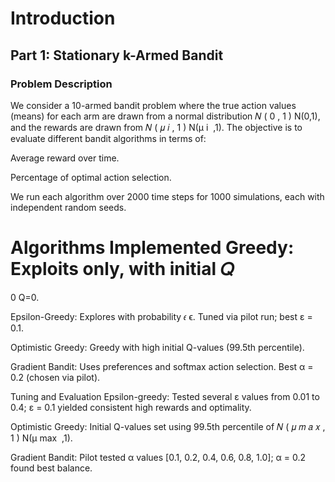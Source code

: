 # Introduction
## Part 1: Stationary k-Armed Bandit
### Problem Description
We consider a 10-armed bandit problem where the true action values (means) for each arm are drawn from a normal distribution 
𝑁
(
0
,
1
)
N(0,1), and the rewards are drawn from 
𝑁
(
𝜇
𝑖
,
1
)
N(μ 
i
​
 ,1). The objective is to evaluate different bandit algorithms in terms of:

Average reward over time.

Percentage of optimal action selection.

We run each algorithm over 2000 time steps for 1000 simulations, each with independent random seeds.

Algorithms Implemented
Greedy: Exploits only, with initial 
𝑄
=
0
Q=0.

Epsilon-Greedy: Explores with probability 
𝜖
ϵ. Tuned via pilot run; best ε = 0.1.

Optimistic Greedy: Greedy with high initial Q-values (99.5th percentile).

Gradient Bandit: Uses preferences and softmax action selection. Best α = 0.2 (chosen via pilot).

Tuning and Evaluation
Epsilon-greedy: Tested several ε values from 0.01 to 0.4; ε = 0.1 yielded consistent high rewards and optimality.

Optimistic Greedy: Initial Q-values set using 99.5th percentile of 
𝑁
(
𝜇
𝑚
𝑎
𝑥
,
1
)
N(μ 
max
​
 ,1).

Gradient Bandit: Pilot tested α values [0.1, 0.2, 0.4, 0.6, 0.8, 1.0]; α = 0.2 found best balance.
